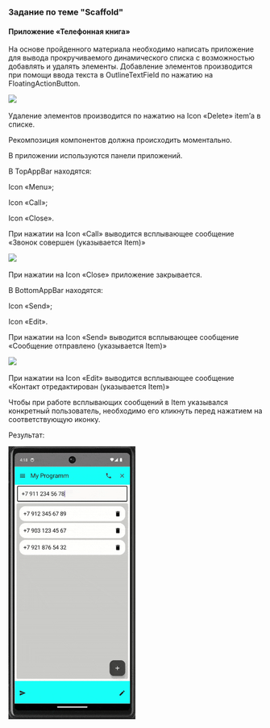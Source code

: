 ### Задание по теме "Scaffold"
#### Приложение «Телефонная книга»

На основе пройденного материала необходимо написать приложение для вывода прокручиваемого динамического списка с возможностью добавлять и удалять элементы. Добавление элементов производится при помощи ввода текста в OutlineTextField по нажатию на FloatingActionButton.

![](https://static.tildacdn.com/tild3163-6666-4662-b762-643139663133/4.png)

Удаление элементов производится по нажатию на Icon «Delete» item’а в списке.

Рекомпозиция компонентов должна происходить моментально.

В приложении используются панели приложений.

В TopAppBar находятся:

Icon «Menu»;

Icon «Call»;

Icon «Close».

 При нажатии на Icon «Call» выводится всплывающее сообщение «Звонок совершен (указывается Item)»

![](https://static.tildacdn.com/tild3036-3439-4337-b262-633461336639/2.png)

При нажатии на Icon «Close» приложение закрывается.

В BottomAppBar находятся:

Icon «Send»;

Icon «Edit».

При нажатии на Icon «Send» выводится всплывающее сообщение «Сообщение отправлено (указывается Item)»

![](https://static.tildacdn.com/tild3462-3936-4236-b138-383931623438/3.png)

При нажатии на Icon «Edit» выводится всплывающее сообщение «Контакт отредактирован (указывается Item)»

Чтобы при работе всплывающих сообщений в Item указывался конкретный пользователь, необходимо его кликнуть перед нажатием на соответствующую иконку.

Результат:

<img src="https://github.com/Slayder12/Phonebook/blob/main/assets/1.gif" width="50%" alt="Описание GIF" />